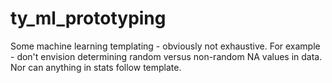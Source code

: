 # ty_ml_prototyping
Some machine learning templating - obviously not exhaustive. For example - don't envision determining random versus non-random NA values in data. Nor can anything in stats follow template.
